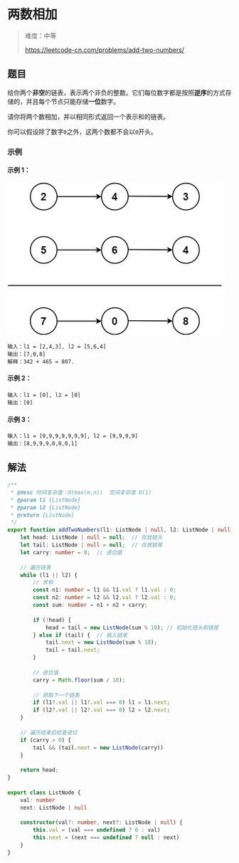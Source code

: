 # 两数相加

> 难度：中等
>
> https://leetcode-cn.com/problems/add-two-numbers/

## 题目

给你两个**非空**的链表，表示两个非负的整数。它们每位数字都是按照**逆序**的方式存储的，并且每个节点只能存储**一位**数字。

请你将两个数相加，并以相同形式返回一个表示和的链表。

你可以假设除了数字`0`之外，这两个数都不会以`0`开头。

### 示例

#### 示例 1：

![add-two-numbers.jpeg](../../assets/images/problemset/add-two-numbers.jpeg)

```
输入：l1 = [2,4,3], l2 = [5,6,4]
输出：[7,0,8]
解释：342 + 465 = 807.
```

#### 示例 2：

```
输入：l1 = [0], l2 = [0]
输出：[0]
```

#### 示例 3：

```
输入：l1 = [9,9,9,9,9,9,9], l2 = [9,9,9,9]
输出：[8,9,9,9,0,0,0,1]
```

## 解法

```typescript
/**
 * @desc 时间复杂度：O(max(m,n))  空间复杂度 O(1)
 * @param l1 {ListNode}
 * @param l2 {ListNode}
 * @return {ListNode}
 */
export function addTwoNumbers(l1: ListNode | null, l2: ListNode | null): ListNode | null {
    let head: ListNode | null = null;  // 存放链头
    let tail: ListNode | null = null;  // 存放链尾
    let carry: number = 0;  // 进位值

    // 遍历链表
    while (l1 || l2) {
        // 求和
        const n1: number = l1 && l1.val ? l1.val : 0;
        const n2: number = l2 && l2.val ? l2.val : 0;
        const sum: number = n1 + n2 + carry;

        if (!head) {
            head = tail = new ListNode(sum % 10); // 初始化链头和链尾
        } else if (tail) {  // 插入链尾
            tail.next = new ListNode(sum % 10);
            tail = tail.next;
        }

        // 进位值
        carry = Math.floor(sum / 10);

        // 获取下一个链表
        if (l1?.val || l1?.val === 0) l1 = l1.next;
        if (l2?.val || l2?.val === 0) l2 = l2.next;
    }

    // 遍历结束后检查进位
    if (carry > 0) {
        tail && (tail.next = new ListNode(carry))
    }

    return head;
}

export class ListNode {
    val: number
    next: ListNode | null

    constructor(val?: number, next?: ListNode | null) {
        this.val = (val === undefined ? 0 : val)
        this.next = (next === undefined ? null : next)
    }
}
```
